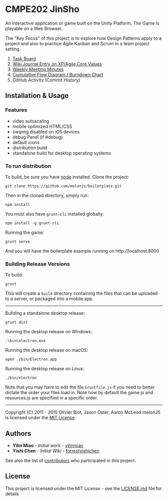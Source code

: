 
# CMPE202 JinSho

An interactive application or game built on the Unity Platform. The Game is playable on a Web Browser.

The "Key Focus" of this project is to explore how Design Patterns apply to a project and also to practice Agile Kanban and Scrum in a team project setting.

1. [Task Board](https://github.com/nguyensjsu/cmpe202-jinsho/projects/1)
2. [Wiki Journal Entry on XP/Agile Core Values](https://github.com/nguyensjsu/cmpe202-jinsho/wiki/Wiki-Journal-Entry-on-XP-Agile-Core-Values)
3. [Weekly Meeting Minutes](https://github.com/nguyensjsu/cmpe202-jinsho/wiki/Weekly-Meeting-Minutes)
4. [Cumulative Flow Diagram / Burndown Chart](https://github.com/nguyensjsu/cmpe202-jinsho/wiki/Jinsho-CFD-&-Burndown-Chart)
5. GitHub Activity (Commit History)

## Installation & Usage
### Features 
- video autoscaling
- mobile optimized HTML/CSS
- swiping disabled on iOS devices
- debug Panel (if #debug)
- default icons
- distribution build
- standalone build for desktop operating systems

### To run distribution

To build, be sure you have [node](http://nodejs.org) installed. Clone the project:

    git clone https://github.com/melonjs/boilerplate.git

Then in the cloned directory, simply run:

    npm install

You must also have `grunt-cli` installed globally:

    npm install -g grunt-cli

Running the game:

	grunt serve

And you will have the boilerplate example running on http://localhost:8000

### Building Release Versions

To build:

    grunt

This will create a `build` directory containing the files that can be uploaded to a server, or packaged into a mobile app.

----

Building a standalone desktop release:

    grunt dist

Running the desktop release on Windows:

    .\bin\electron.exe

Running the desktop release on macOS:

    open ./bin/Electron.app

Running the desktop release on Linux:

    ./bin/electron

Note that you may have to edit the file `Gruntfile.js` if you need to better dictate the order your files load in. Note how by default the game.js and resources.js are specified in a specific order.

-------------------------------------------------------------------------------
Copyright (C) 2011 - 2015 Olivier Biot, Jason Oster, Aaron McLeod
melonJS is licensed under the [MIT License](http://www.opensource.org/licenses/mit-license.php)

## Authors

* **Yilin Miao** - *Initial work* - [yilinmiao](https://github.com/yilinmiao)
* **Yishi Chen** - *Initial Wiki* - [forrestyishichen](https://github.com/forrestyishichen)

See also the list of [contributors](https://github.com/nguyensjsu/cmpe202-jinsho/graphs/contributors) who participated in this project.

## License

This project is licensed under the MIT License - see the [LICENSE.md](LICENSE.md) file for details

